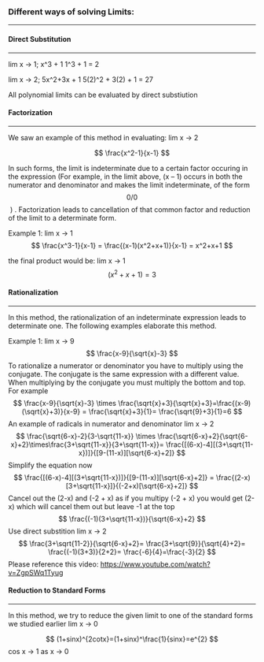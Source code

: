### Different ways of solving Limits:
---

#### Direct Substitution
---

lim x → 1; x^3 + 1 
1^3 + 1 = 2

lim x → 2; 5x^2+3x + 1 
5(2)^2 + 3(2) + 1 = 27

All polynomial limits can be evaluated by direct substiution 




#### Factorization
---

We saw an example of this method in evaluating:
lim x → 2

$$
\frac{x^2-1}{x-1}
$$         

In such forms, the limit is indeterminate due to a certain factor occuring in the expression (For example, in the limit above, (x – 1) occurs in both the numerator and denominator and makes the limit indeterminate, of the form $$0/0$$ ) . Factorization leads to cancellation of that common factor and reduction of the limit to a determinate form.

Example 1:
lim x → 1 
$$
\frac{x^3-1}{x-1}
= \frac{(x-1)(x^2+x+1)}{x-1}
= x^2+x+1
$$

the final product would be:
lim x → 1
$$
(x^2+x+1)= 3
$$
#### Rationalization
---
In this method, the rationalization of an indeterminate expression leads to determinate one. The following examples elaborate this method.

Example 1:
lim x → 9
$$
\frac{x-9}{\sqrt{x}-3}
$$
To rationalize a numerator or denominator you have to multiply using the conjugate. The conjugate is the same expression with a different value. When multiplying by the conjugate you must multiply the bottom and top. For example
$$
\frac{x-9}{\sqrt{x}-3} \times \frac{\sqrt{x}+3}{\sqrt{x}+3}=\frac{(x-9)(\sqrt{x}+3)}{x-9} = \frac{\sqrt{x}+3}{1}= \frac{\sqrt{9}+3}{1}=6
$$
An example of radicals in numerator and denominator
lim x → 2
$$
\frac{\sqrt{6-x}-2}{3-\sqrt{11-x}} \times \frac{\sqrt{6-x}+2}{\sqrt{6-x}+2}\times\frac{3+\sqrt{11-x}}{3+\sqrt{11-x}}= \frac{[(6-x)-4][(3+\sqrt{11-x})]}{[9-(11-x)][\sqrt{6-x}+2]}
$$
Simplify the equation now
$$
\frac{[(6-x)-4][(3+\sqrt{11-x})]}{[9-(11-x)][\sqrt{6-x}+2]} = \frac{(2-x)[3+\sqrt{11-x}]}{(-2+x)[\sqrt{6-x}+2]}
$$
Cancel out the (2-x) and (-2 + x) as if you multipy (-2 + x) you would get (2-x) which will cancel them out but leave -1 at the top
$$
\frac{(-1)(3+\sqrt{11-x})}{\sqrt{6-x}+2}
$$
Use direct substition lim x → 2
$$
\frac{3+\sqrt{11-2}}{\sqrt{6-x}+2}= \frac{3+\sqrt{9}}{\sqrt{4}+2}= \frac{(-1)(3+3)}{2+2}= \frac{-6}{4}=\frac{-3}{2}
$$
Please reference this video:
https://www.youtube.com/watch?v=ZgpSWq1Tyug


#### Reduction to Standard Forms
--- 

In this method, we try to reduce the given limit to one of the standard forms we studied earlier
lim x → 0

$$
(1+sinx)^{2cotx}=(1+sinx)^\frac{1}{sinx}=e^{2}
$$
cos x → 1 as x → 0